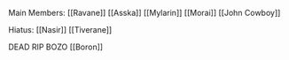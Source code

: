 
Main Members:
[[Ravane]]
[[Asska]]
[[Mylarin]]
[[Morai]]
[[John Cowboy]]


Hiatus: 
[[Nasir]]
[[Tiverane]]

DEAD RIP BOZO
[[Boron]]